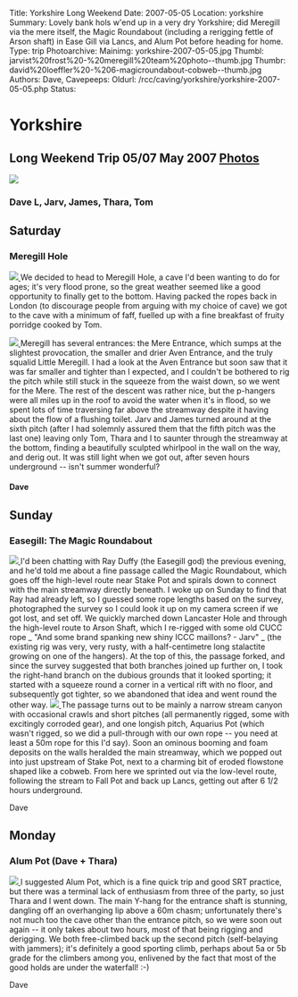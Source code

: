 Title: Yorkshire Long Weekend
Date: 2007-05-05
Location: yorkshire
Summary: Lovely bank hols w'end up in a very dry Yorkshire; did Meregill via the mere itself, the Magic Roundabout (including a rerigging fettle of Arson shaft) in Ease Gill via Lancs, and Alum Pot before heading for home.
Type: trip
Photoarchive:
Mainimg: yorkshire-2007-05-05.jpg
Thumbl: jarvist%20frost%20-%20meregill%20team%20photo--thumb.jpg
Thumbr: david%20loeffler%20-%206-magicroundabout-cobweb--thumb.jpg
Authors: Dave, 
Cavepeeps:
Oldurl: /rcc/caving/yorkshire/yorkshire-2007-05-05.php
Status:

#  Yorkshire 

##  Long Weekend Trip 05/07 May 2007 [ Photos ](/caving/photo_archive/trips/2007-05-04%20-%20yorkshire/)

[ ![](yorkshire-2007-05-05.jpg) ](/caving/photo_archive/trips/2007-05-04%20-%20yorkshire/)

###  Dave L, Jarv, James, Thara, Tom 

##  Saturday 

###  Meregill Hole 

[ ![](/caving/photo_archive/trips/2007-05-04%20-%20yorkshire/jarvist%20frost%20-%20meregill%20team%20photo--thumb.jpg) ](/caving/photo_archive/trips/2007-05-04%20-%20yorkshire/jarvist%20frost%20-%20meregill%20team%20photo.html) We decided to head to Meregill Hole, a cave I'd been wanting to do for ages; it's very flood prone, so the great weather seemed like a good opportunity to finally get to the bottom. Having packed the ropes back in London (to discourage people from arguing with my choice of cave) we got to the cave with a minimum of faff, fuelled up with a fine breakfast of fruity porridge cooked by Tom. 

[ ![](/caving/photo_archive/trips/2007-05-04%20-%20yorkshire/david%20loeffler%20-%202-meregill-whirlpool--thumb.jpg) ](/caving/photo_archive/trips/2007-05-04%20-%20yorkshire/david%20loeffler%20-%202-meregill-whirlpool.html) Meregill has several entrances: the Mere Entrance, which sumps at the slightest provocation, the smaller and drier Aven Entrance, and the truly squalid Little Meregill. I had a look at the Aven Entrance but soon saw that it was far smaller and tighter than I expected, and I couldn't be bothered to rig the pitch while still stuck in the squeeze from the waist down, so we went for the Mere. The rest of the descent was rather nice, but the p-hangers were all miles up in the roof to avoid the water when it's in flood, so we spent lots of time traversing far above the streamway despite it having about the flow of a flushing toilet. Jarv and James turned around at the sixth pitch (after I had solemnly assured them that the fifth pitch was the last one) leaving only Tom, Thara and I to saunter through the streamway at the bottom, finding a beautifully sculpted whirlpool in the wall on the way, and derig out. It was still light when we got out, after seven hours underground -- isn't summer wonderful? 

####  Dave 

##  Sunday 

###  Easegill: The Magic Roundabout 

[ ![](/caving/photo_archive/trips/2007-05-04%20-%20yorkshire/david%20loeffler%20-%205-magicroundabout-krab--thumb.jpg) ](/caving/photo_archive/trips/2007-05-04%20-%20yorkshire/david%20loeffler%20-%205-magicroundabout-krab.html) I'd been chatting with Ray Duffy (the Easegill god) the previous evening, and he'd told me about a fine passage called the Magic Roundabout, which goes off the high-level route near Stake Pot and spirals down to connect with the main streamway directly beneath. I woke up on Sunday to find that Ray had already left, so I guessed some rope lengths based on the survey, photographed the survey so I could look it up on my camera screen if we got lost, and set off. We quickly marched down Lancaster Hole and through the high-level route to Arson Shaft, which I re-rigged with some old CUCC rope _ "And some brand spanking new shiny ICCC maillons? - Jarv" _ (the existing rig was very, very rusty, with a half-centimetre long stalactite growing on one of the hangers). At the top of this, the passage forked, and since the survey suggested that both branches joined up further on, I took the right-hand branch on the dubious grounds that it looked sporting; it started with a squeeze round a corner in a vertical rift with no floor, and subsequently got tighter, so we abandoned that idea and went round the other way. [ ![](/caving/photo_archive/trips/2007-05-04%20-%20yorkshire/david%20loeffler%20-%206-magicroundabout-cobweb--thumb.jpg) ](/caving/photo_archive/trips/2007-05-04%20-%20yorkshire/david%20loeffler%20-%206-magicroundabout-cobweb.html) The passage turns out to be mainly a narrow stream canyon with occasional crawls and short pitches (all permanently rigged, some with excitingly corroded gear), and one longish pitch, Aquarius Pot (which wasn't rigged, so we did a pull-through with our own rope \-- you need at least a 50m rope for this I'd say). Soon an ominous booming and foam deposits on the walls heralded the main streamway, which we popped out into just upstream of Stake Pot, next to a charming bit of eroded flowstone shaped like a cobweb. From here we sprinted out via the low-level route, following the stream to Fall Pot and back up Lancs, getting out after 6 1/2 hours underground. 

Dave 

##  Monday 

###  Alum Pot (Dave + Thara) 

[ ![](/caving/photo_archive/trips/2007-05-04%20-%20yorkshire/david%20loeffler%20-%208-alumpot--thumb.jpg) ](/caving/photo_archive/trips/2007-05-04%20-%20yorkshire/david%20loeffler%20-%208-alumpot.html) I suggested Alum Pot, which is a fine quick trip and good SRT practice, but there was a terminal lack of enthusiasm from three of the party, so just Thara and I went down. The main Y-hang for the entrance shaft is stunning, dangling off an overhanging lip above a 60m chasm; unfortunately there's not much too the cave other than the entrance pitch, so we were soon out again -- it only takes about two hours, most of that being rigging and derigging. We both free-climbed back up the second pitch (self-belaying with jammers); it's definitely a good sporting climb, perhaps about 5a or 5b grade for the climbers among you, enlivened by the fact that most of the good holds are under the waterfall! :-) 

Dave 
